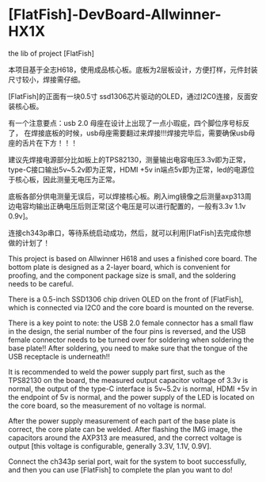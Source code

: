# [FlatFish]-DevBoard-Allwinner-HX1X
the lib of project [FlatFish]


本项目基于全志H618，使用成品核心板。底板为2层板设计，方便打样，元件封装尺寸较小，焊接需仔细。

[FlatFish]的正面有一块0.5寸 ssd1306芯片驱动的OLED，通过I2C0连接，反面安装核心板。

有一个注意要点：usb 2.0 母座在设计上出现了一点小瑕疵，四个脚位序号标反了， 在焊接底板的时候，usb母座需要翻过来焊接!!!焊接完毕后，需要确保usb母座的舌片在下方！！！

建议先焊接电源部分比如板上的TPS82130，测量输出电容电压3.3v即为正常，type-C接口输出5v~5.2v即为正常，HDMI +5v in端点5v即为正常，led的电源位于核心板，因此测量无电压为正常。

底板各部分供电测量无误后，可以焊接核心板。刷入img镜像之后测量axp313周边电容均输出正确电压后则正常[这个电压是可以进行配置的，一般有3.3v 1.1v 0.9v]。

连接ch343p串口，等待系统启动成功，然后，就可以利用[FlatFish]去完成你想做的计划了！


This project is based on Allwinner H618 and uses a finished core board. The bottom plate is designed as a 2-layer board, which is convenient for proofing, and the component package size is small, and the soldering needs to be careful.

There is a 0.5-inch SSD1306 chip driven OLED on the front of [FlatFish], which is connected via I2C0 and the core board is mounted on the reverse.

There is a key point to note: the USB 2.0 female connector has a small flaw in the design, the serial number of the four pins is reversed, and the USB female connector needs to be turned over for soldering when soldering the base plate!! After soldering, you need to make sure that the tongue of the USB receptacle is underneath!!

It is recommended to weld the power supply part first, such as the TPS82130 on the board, the measured output capacitor voltage of 3.3v is normal, the output of the type-C interface is 5v~5.2v is normal, HDMI +5v in the endpoint of 5v is normal, and the power supply of the LED is located on the core board, so the measurement of no voltage is normal.

After the power supply measurement of each part of the base plate is correct, the core plate can be welded. After flashing the IMG image, the capacitors around the AXP313 are measured, and the correct voltage is output [this voltage is configurable, generally 3.3V, 1.1V, 0.9V].

Connect the ch343p serial port, wait for the system to boot successfully, and then you can use [FlatFish] to complete the plan you want to do!
